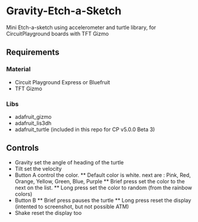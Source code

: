 # Gravity-Etch-a-Sketch
Mini Etch-a-sketch using accelerometer and turtle library, for CircuitPlayground boards with TFT Gizmo

## Requirements 

### Material

* Circuit Playground Express or Bluefruit
* TFT Gizmo

### Libs 
* adafruit_gizmo
* adafruit_lis3dh
* adafruit_turtle (included in this repo for CP v5.0.0 Beta 3)

## Controls

* Gravity set the angle of heading of the turtle
* Tilt set the velocity
* Button A control the color.
** Default color is white. next are : Pink, Red, Orange, Yellow, Green, Blue, Purple
** Brief press set the color to the next on the list.
** Long press set the color to random (from the rainbow colors)
* Button B 
** Brief press pauses the turtle 
** Long press reset the display (intented to screenshot, but not possible ATM)
* Shake reset the display too






